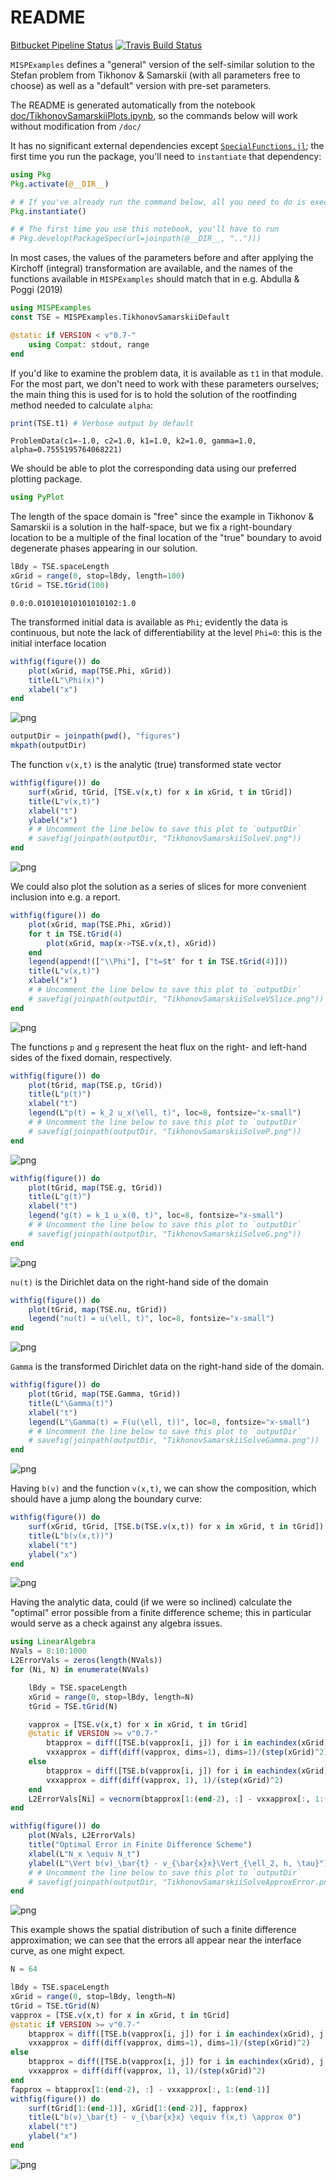 # README

[Bitbucket Pipeline Status](https://img.shields.io/bitbucket/pipelines/jgoldfar/mispexamples.jl.svg?style=flat)
[![Travis Build Status](https://travis-ci.org/jgoldfar/MISPExamples.jl.svg?branch=master)](https://travis-ci.org/jgoldfar/MISPExamples.jl)

`MISPExamples` defines a "general" version of the self-similar solution to the Stefan problem from Tikhonov & Samarskii (with all parameters free to choose) as well as a "default" version with pre-set parameters.

The README is generated automatically from the notebook [doc/TikhonovSamarskiiPlots.ipynb](/doc/TikhonovSamarskiiPlots.ipynb), so the commands below will work without modification from `/doc/`

It has no significant external dependencies except [`SpecialFunctions.jl`](https://github.com/JuliaMath/SpecialFunctions.jl); the first time you run the package, you'll need to `instantiate` that dependency:

```julia
using Pkg
Pkg.activate(@__DIR__)

# # If you've already run the command below, all you need to do is execute
Pkg.instantiate()

# # The first time you use this notebook, you'll have to run
# Pkg.develop(PackageSpec(url=joinpath(@__DIR__, "..")))
```

In most cases, the values of the parameters before and after applying the Kirchoff (integral) transformation are available, and the names of the functions available in `MISPExamples` should match that in e.g. Abdulla & Poggi (2019)


```julia
using MISPExamples
const TSE = MISPExamples.TikhonovSamarskiiDefault

@static if VERSION < v"0.7-"
    using Compat: stdout, range
end
```

If you'd like to examine the problem data, it is available as `t1` in that module.
For the most part, we don't need to work with these parameters ourselves; the main thing this is used for is to hold the solution of the rootfinding method needed to calculate `alpha`:


```julia
print(TSE.t1) # Verbose output by default
```

    ProblemData(c1=-1.0, c2=1.0, k1=1.0, k2=1.0, gamma=1.0, alpha=0.7555195764068221)

We should be able to plot the corresponding data using our preferred plotting package.


```julia
using PyPlot
```

The length of the space domain is "free" since the example in Tikhonov & Samarskii is a solution in the half-space, but we fix a right-boundary location to be a multiple of the final location of the "true" boundary to avoid degenerate phases appearing in our solution.


```julia
lBdy = TSE.spaceLength
xGrid = range(0, stop=lBdy, length=100)
tGrid = TSE.tGrid(100)
```




    0.0:0.010101010101010102:1.0



The transformed initial data is available as `Phi`; evidently the data is continuous, but note the lack of differentiability at the level `Phi=0`: this is the initial interface location


```julia
withfig(figure()) do
    plot(xGrid, map(TSE.Phi, xGrid))
    title(L"\Phi(x)")
    xlabel("x")
end
```




![png](/doc/figures/README_files/README_10_0.png?raw=true)




```julia
outputDir = joinpath(pwd(), "figures")
mkpath(outputDir)
```

The function `v(x,t)` is the analytic (true) transformed state vector


```julia
withfig(figure()) do
    surf(xGrid, tGrid, [TSE.v(x,t) for x in xGrid, t in tGrid])
    title(L"v(x,t)")
    xlabel("t")
    ylabel("x")
    # # Uncomment the line below to save this plot to `outputDir`
    # savefig(joinpath(outputDir, "TikhonovSamarskiiSolveV.png"))
end
```




![png](/doc/figures/README_files/README_13_0.png?raw=true)



We could also plot the solution as a series of slices for more convenient inclusion into e.g. a report.


```julia
withfig(figure()) do
    plot(xGrid, map(TSE.Phi, xGrid))
    for t in TSE.tGrid(4)
        plot(xGrid, map(x->TSE.v(x,t), xGrid))
    end
    legend(append!(["\\Phi"], ["t=$t" for t in TSE.tGrid(4)]))
    title(L"v(x,t)")
    xlabel("x")
    # # Uncomment the line below to save this plot to `outputDir`
    # savefig(joinpath(outputDir, "TikhonovSamarskiiSolveVSlice.png"))
end
```




![png](/doc/figures/README_files/README_15_0.png)



The functions `p` and `g` represent the heat flux on the right- and left-hand sides of the fixed domain, respectively.


```julia
withfig(figure()) do
    plot(tGrid, map(TSE.p, tGrid))
    title(L"p(t)")
    xlabel("t")
    legend(L"p(t) = k_2 u_x(\ell, t)", loc=8, fontsize="x-small")
    # # Uncomment the line below to save this plot to `outputDir`
    # savefig(joinpath(outputDir, "TikhonovSamarskiiSolveP.png"))
end
```




![png](/doc/figures/README_files/README_17_0.png)




```julia
withfig(figure()) do
    plot(tGrid, map(TSE.g, tGrid))
    title(L"g(t)")
    xlabel("t")
    legend("g(t) = k_1 u_x(0, t)", loc=8, fontsize="x-small")
    # # Uncomment the line below to save this plot to `outputDir`
    # savefig(joinpath(outputDir, "TikhonovSamarskiiSolveG.png"))
end
```




![png](/doc/figures/README_files/README_18_0.png?raw=true)



`nu(t)` is the Dirichlet data on the right-hand side of the domain


```julia
withfig(figure()) do
    plot(tGrid, map(TSE.nu, tGrid))
    legend("nu(t) = u(\ell, t)", loc=8, fontsize="x-small")
end
```




![png](/doc/figures/README_files/README_20_0.png?raw=true)



`Gamma` is the transformed Dirichlet data on the right-hand side of the domain.


```julia
withfig(figure()) do
    plot(tGrid, map(TSE.Gamma, tGrid))
    title(L"\Gamma(t)")
    xlabel("t")
    legend(L"\Gamma(t) = F(u(\ell, t))", loc=8, fontsize="x-small")
    # # Uncomment the line below to save this plot to `outputDir`
    # savefig(joinpath(outputDir, "TikhonovSamarskiiSolveGamma.png"))
end
```




![png](/doc/figures/README_files/README_22_0.png?raw=true)



Having `b(v)` and the function `v(x,t)`, we can show the composition, which should have a jump along the boundary curve:


```julia
withfig(figure()) do
    surf(xGrid, tGrid, [TSE.b(TSE.v(x,t)) for x in xGrid, t in tGrid])
    title(L"b(v(x,t))")
    xlabel("t")
    ylabel("x")
end
```




![png](/doc/figures/README_files/README_24_0.png?raw=true)



Having the analytic data, could (if we were so inclined) calculate the "optimal" error possible from a finite difference scheme; this in particular would serve as a check against any algebra issues.


```julia
using LinearAlgebra
NVals = 8:10:1000
L2ErrorVals = zeros(length(NVals))
for (Ni, N) in enumerate(NVals)

    lBdy = TSE.spaceLength
    xGrid = range(0, stop=lBdy, length=N)
    tGrid = TSE.tGrid(N)

    vapprox = [TSE.v(x,t) for x in xGrid, t in tGrid]
    @static if VERSION >= v"0.7-"
        btapprox = diff([TSE.b(vapprox[i, j]) for i in eachindex(xGrid), j in eachindex(tGrid)], dims=2) / step(tGrid)
        vxxapprox = diff(diff(vapprox, dims=1), dims=1)/(step(xGrid)^2)
    else
        btapprox = diff([TSE.b(vapprox[i, j]) for i in eachindex(xGrid), j in eachindex(tGrid)], 2) / step(tGrid)
        vxxapprox = diff(diff(vapprox, 1), 1)/(step(xGrid)^2)
    end
    L2ErrorVals[Ni] = vecnorm(btapprox[1:(end-2), :] - vxxapprox[:, 1:(end-1)])*step(xGrid)*step(tGrid)
end

withfig(figure()) do
    plot(NVals, L2ErrorVals)
    title("Optimal Error in Finite Difference Scheme")
    xlabel(L"N_x \equiv N_t")
    ylabel(L"\Vert b(v)_\bar{t} - v_{\bar{x}x}\Vert_{\ell_2, h, \tau}")
    # # Uncomment the line below to save this plot to `outputDir`
    # savefig(joinpath(outputDir, "TikhonovSamarskiiSolveApproxError.png"))
end
```




![png](/doc/figures/README_files/README_27_0.png?raw=true)



This example shows the spatial distribution of such a finite difference approximation; we can see that the errors all appear near the interface curve, as one might expect.


```julia
N = 64

lBdy = TSE.spaceLength
xGrid = range(0, stop=lBdy, length=N)
tGrid = TSE.tGrid(N)
vapprox = [TSE.v(x,t) for x in xGrid, t in tGrid]
@static if VERSION >= v"0.7-"
    btapprox = diff([TSE.b(vapprox[i, j]) for i in eachindex(xGrid), j in eachindex(tGrid)], dims=2) / step(tGrid)
    vxxapprox = diff(diff(vapprox, dims=1), dims=1)/(step(xGrid)^2)
else
    btapprox = diff([TSE.b(vapprox[i, j]) for i in eachindex(xGrid), j in eachindex(tGrid)], 2) / step(tGrid)
    vxxapprox = diff(diff(vapprox, 1), 1)/(step(xGrid)^2)
end
fapprox = btapprox[1:(end-2), :] - vxxapprox[:, 1:(end-1)]
withfig(figure()) do
    surf(tGrid[1:(end-1)], xGrid[1:(end-2)], fapprox)
    title(L"b(v)_\bar{t} - v_{\bar{x}x} \equiv f(x,t) \approx 0")
    xlabel("t")
    ylabel("x")
end
```




![png](/doc/figures/README_files/README_29_0.png?raw=true)


